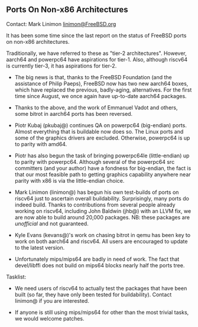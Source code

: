 ## Ports On Non-x86 Architectures ##

Contact: Mark Linimon <linimon@FreeBSD.org>

It has been some time since the last report on the status of FreeBSD
ports on non-x86 architectures.

Traditionally, we have referred to these as "tier-2 architectures".
However, aarch64 and powerpc64 have aspirations for tier-1.  Also,
although riscv64 is currently tier-3, it has aspirations for tier-2.

  * The big news is that, thanks to the FreeBSD Foundation (and the
    assistance of Philip Paeps), FreeBSD now has two new aarch64 boxes,
    which have replaced the previous, badly-aging, alternatives.  For
    the first time since August, we once again have up-to-date aarch64
    packages.

  * Thanks to the above, and the work of Emmanuel Vadot and others, some
    bitrot in aarch64 ports has been reversed.

  * Piotr Kubaj (pkubaj@) continues QA on powerpc64 (big-endian) ports.
    Almost everything that is buildable now does so.  The Linux ports and
    some of the graphics drivers are excluded.  Otherwise, powerpc64 is
    up to parity with amd64.

  * Piotr has also begun the task of bringing powerpc64le (little-endian)
    up to parity with powerpc64.  Although several of the powerpc64 src
    committers (and your author) have a fondness for big-endian, the fact
    is that our most feasible path to getting graphics capability anywhere
    near parity with x86 is via the little-endian choice.

  * Mark Linimon (linimon@) has begun his own test-builds of ports on
    riscv64 just to ascertain overall buildability.  Surprisingly, many
    ports do indeed build.  Thanks to contributions from several people
    already working on riscv64, including John Baldwin (jhb@) with an LLVM
    fix, we are now able to build around 20,000 packages.  NB: these packages
    are *unofficial* and not guaranteed.

  * Kyle Evans (kevans@)'s work on chasing bitrot in qemu has been key
    to work on both aarch64 and riscv64.  All users are encouraged to
    update to the latest version.

  * Unfortunately mips/mips64 are badly in need of work.  The fact that
    devel/libffi does not build on mips64 blocks nearly half the ports
    tree.

Tasklist:

  * We need users of riscv64 to actually test the packages that have been
    built (so far, they have only been tested for buildability).  Contact
    linimon@ if you are interested.

  * If anyone is still using mips/mips64 for other than the most trivial
    tasks, we would welcome patches.
